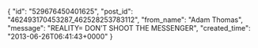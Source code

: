 {
   "id": "529676450401625",
   "post_id": "462493170453287_462528253783112",
   "from_name": "Adam Thomas",
   "message": "REALITY= DON'T SHOOT THE MESSENGER",
   "created_time": "2013-06-26T06:41:43+0000"
 }

